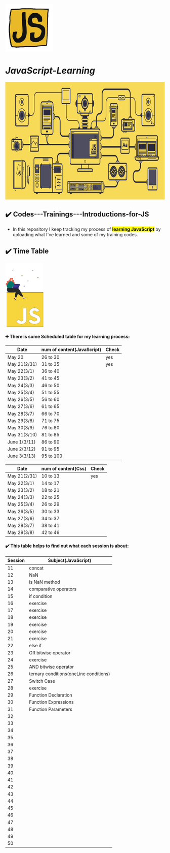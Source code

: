 <img src="assets/giphy.gif" style="width: 150px; height: 150px;">

# ***JavaScript-Learning***

<img src="assets/js.gif" style="width: 1600px; height: 370px;">

## ✔️ Codes---Trainings---Introductions-for-JS

-   In this repository I keep tracking my process of <mark>**learning JavaScript**</mark> by uploading what I've learned and some of my training codes.

## ✔️ Time Table
<img src="assets/js-animation.gif" style="width: 120px; height: 200px;">

#### ➕ There is some Scheduled table for my learning process:

<table>
  <thead>
    <tr>
      <th>Date</th>
      <th>num of content(JavaScript)</th>
      <th>Check</th>
    </tr>
  </thead>
  <tbody>
    <tr>
      <td>May 20</td>
      <td>26 to 30</td>
      <td>yes</td>
    </tr>
    <tr>
      <td>May 21(2/31)</td>
      <td>31 to 35</td>
      <td>yes</td>
    </tr>
    <tr>
      <td>May 22(3/1)</td>
      <td>36 to 40</td>
    </tr>
    <tr>
      <td>May 23(3/2)</td>
      <td>41 to 45</td>
    </tr>
    <tr>
      <td>May 24(3/3)</td>
      <td>46 to 50</td>
    </tr>
    <tr>
      <td>May 25(3/4)</td>
      <td>51 to 55</td>
    </tr>
    <tr>
      <td>May 26(3/5)</td>
      <td>56 to 60</td>
    </tr>
    <tr>
      <td>May 27(3/6)</td>
      <td>61 to 65</td>
    </tr>
    <tr>
      <td>May 28(3/7)</td>
      <td>66 to 70</td>
    </tr>
    <tr>
      <td>May 29(3/8)</td>
      <td>71 to 75</td>
    </tr>
    <tr>
      <td>May 30(3/9)</td>
      <td>76 to 80</td>
    </tr>
    <tr>
      <td>May 31(3/10)</td>
      <td>81 to 85</td>
    </tr>
    <tr>
      <td>June 1(3/11)</td>
      <td>86 to 90</td>
    </tr>
    <tr>
      <td>June 2(3/12)</td>
      <td>91 to 95</td>
    </tr>
    <tr>
      <td>June 3(3/13)</td>
      <td>95 to 100</td>
    </tr>
  </tbody>
</table>


<table>
  <thead>
    <tr>
      <th>Date</th>
      <th>num of content(Css)</th>
      <th>Check</th>
    </tr>
  </thead>
  <tbody>
    <tr>
      <td>May 21(2/31)</td>
      <td>10 to 13</td>
      <td>yes</td>
    </tr>
    <tr>
      <td>May 22(3/1)</td>
      <td>14 to 17</td>
    </tr>
    <tr>
      <td>May 23(3/2)</td>
      <td>18 to 21</td>
    </tr>
    <tr>
      <td>May 24(3/3)</td>
      <td>22 to 25</td>
    </tr>
    <tr>
      <td>May 25(3/4)</td>
      <td>26 to 29</td>
    </tr>
    <tr>
      <td>May 26(3/5)</td>
      <td>30 to 33</td>
    </tr>
    <tr>
      <td>May 27(3/6)</td>
      <td>34 to 37</td>
    </tr>
    <tr>
      <td>May 28(3/7)</td>
      <td>38 to 41</td>
    </tr>
    <tr>
      <td>May 29(3/8)</td>
      <td>42 to 46</td>
    </tr>
  </tbody>
</table>

#### ✔️ This table helps to find out what each session is about:
<table>
  <thead>
    <tr>
      <th>Session</th>
      <th>Subject(JavaScript)</th>  
    </tr>
  </thead>
  <tbody>
    <tr>
      <td>11</td>
      <td>concat</td>
    </tr>
    <tr>
      <td>12</td>
      <td>NaN</td>
    </tr>
    <tr>
      <td>13</td>
      <td>is NaN method</td>
    </tr>
    <tr>
      <td>14</td>
      <td>comparative operators</td>
    </tr>
    <tr>
      <td>15</td>
      <td>if condition</td>
    </tr>
    <tr>
      <td>16</td>
      <td>exercise</td>
    </tr>
    <tr>
      <td>17</td>
      <td>exercise</td>
    </tr>
    <tr>
      <td>18</td>
      <td>exercise</td>
    </tr>
    <tr>
      <td>19</td>
      <td>exercise</td>
    </tr>
    <tr>
      <td>20</td>
      <td>exercise</td>
    </tr>
    <tr>
      <td>21</td>
      <td>exercise</td>
    </tr>
    <tr>
      <td>22</td>
      <td>else if</td>
    </tr>
    <tr>
      <td>23</td>
      <td>OR bitwise operator</td>
    </tr>
    <tr>
      <td>24</td>
      <td>exercise</td>
    </tr>
    <tr>
      <td>25</td>
      <td>AND bitwise operator</td>
    </tr>
    <tr>
      <td>26</td>
      <td>ternary conditions(oneLine conditions)</td>
    </tr>
    <tr>
      <td>27</td>
      <td>Switch Case</td>
    </tr>
    <tr>
      <td>28</td>
      <td>exercise</td>
    </tr>
    <tr>
      <td>29</td>
      <td>Function Declaration</td>
    </tr>
    <tr>
      <td>30</td>
      <td>Function Expressions</td>
    </tr>
    <tr>
      <td>31</td>
      <td>Function Parameters</td>
    </tr>
    <tr>
      <td>32</td>
      <td></td>
    </tr>
    <tr>
      <td>33</td>
      <td></td>
    </tr>
    <tr>
      <td>34</td>
      <td></td>
    </tr>
    <tr>
      <td>35</td>
      <td></td>
    </tr>
    <tr>
      <td>36</td>
      <td></td>
    </tr>
    <tr>
      <td>37</td>
      <td></td>
    </tr>
    <tr>
      <td>38</td>
      <td></td>
    </tr>
    <tr>
      <td>39</td>
      <td></td>
    </tr>
    <tr>
      <td>40</td>
      <td></td>
    </tr>
    <tr>
      <td>41</td>
      <td></td>
    </tr>
    <tr>
      <td>42</td>
      <td></td>
    </tr>
    <tr>
      <td>43</td>
      <td></td>
    </tr>
    <tr>
      <td>44</td>
      <td></td>
    </tr>
    <tr>
      <td>45</td>
      <td></td>
    </tr>
    <tr>
      <td>46</td>
      <td></td>
    </tr>
    <tr>
      <td>47</td>
      <td></td>
    </tr>
    <tr>
      <td>48</td>
      <td></td>
    </tr>
    <tr>
      <td>49</td>
      <td></td>
    </tr>
    <tr>
      <td>50</td>
      <td></td>
    </tr>
  </tbody>
</table>